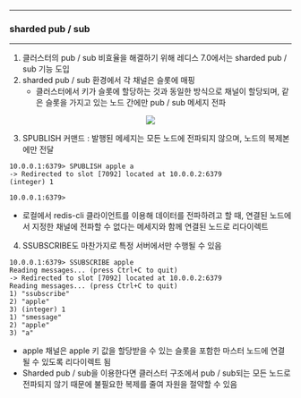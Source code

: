 -----
### sharded pub / sub
-----
1. 클러스터의 pub / sub 비효율을 해결하기 위해 레디스 7.0에서는 sharded pub / sub 기능 도입
2. sharded pub / sub 환경에서 각 채널은 슬롯에 매핑
   - 클러스터에서 키가 슬롯에 할당하는 것과 동일한 방식으로 채널이 할당되며, 같은 슬롯을 가지고 있는 노드 간에만 pub / sub 메세지 전파
<div align="center">
<img src="https://github.com/user-attachments/assets/b0aec9c0-8ecb-443b-b22b-7ae6c9601edb">
</div>

3. SPUBLISH 커맨드 :  발행된 메세지는 모든 노드에 전파되지 않으며, 노드의 복제본에만 전달
```redis
10.0.0.1:6379> SPUBLISH apple a
-> Redirected to slot [7092] located at 10.0.0.2:6379
(integer) 1

10.0.0.1:6379>
```
   - 로컬에서 redis-cli 클라이언트를 이용해 데이터를 전파하려고 할 때, 연결된 노드에서 지정한 채널에 전파할 수 없다는 메세지와 함께 연결된 노드로 리다이렉트

4. SSUBSCRIBE도 마찬가지로 특정 서버에서만 수행될 수 있음
```redis
10.0.0.1:6379> SSUBSCRIBE apple
Reading messages... (press Ctrl+C to quit)
-> Redirected to slot [7092] located at 10.0.0.2:6379
Reading messages... (press Ctrl+C to quit)
1) "ssubscribe"
2) "apple"
3) (integer) 1
1) "smessage"
2) "apple"
3) "a"
```
   - apple 채널은 apple 키 값을 할당받을 수 있는 슬롯을 포함한 마스터 노드에 연결될 수 있도록 리다이렉트 됨
   - Sharded pub / sub을 이용한다면 클러스터 구조에서 pub / sub되는 모든 노드로 전파되지 않기 때문에 불필요한 복제를 줄여 자원을 절약할 수 있음

